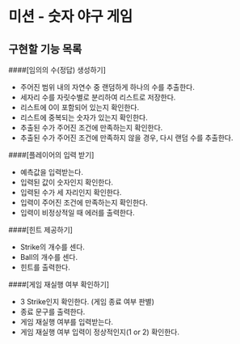 # 미션 - 숫자 야구 게임

## 구현할 기능 목록
####[임의의 수(정답) 생성하기]
- 주어진 범위 내의 자연수 중 랜덤하게 하나의 수를 추출한다.
- 세자리 수를 자릿수별로 분리하여 리스트로 저장한다.
- 리스트에 0이 포함되어 있는지 확인한다.
- 리스트에 중복되는 숫자가 있는지 확인한다.
- 추출된 수가 주어진 조건에 만족하는지 확인한다.
- 추출된 수가 주어진 조건에 만족하지 않을 경우, 다시 랜덤 수를 추출한다.

####[플레이어의 입력 받기]
- 예측값을 입력받는다.
- 입력된 값이 숫자인지 확인한다.
- 입력된 수가 세 자리인지 확인한다.
- 입력이 주어진 조건에 만족하는지 확인한다.
- 입력이 비정상적일 때 에러를 출력한다.

####[힌트 제공하기]
- Strike의 개수를 센다.
- Ball의 개수를 센다.
- 힌트를 출력한다.

####[게임 재실행 여부 확인하기]
- 3 Strike인지 확인한다. (게임 종료 여부 판별)
- 종료 문구를 출력한다.
- 게임 재실행 여부를 입력받는다.
- 게임 재실행 여부 입력이 정상적인지(1 or 2) 확인한다.